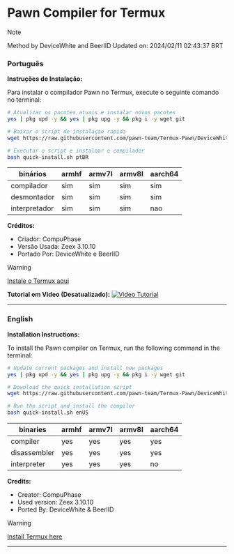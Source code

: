 # Pawn Compiler for Termux
> [!Note]
> Method by DeviceWhite and BeerlID
> Updated on: 2024/02/11 02:43:37 BRT

### Português

**Instruções de Instalação:**

Para instalar o compilador Pawn no Termux, execute o seguinte comando no terminal:

```bash
# Atualizar os pacotes atuais e instalar novos pacotes
yes | pkg upd -y && yes | pkg upg -y && pkg i -y wget git

# Baixar o script de instalaçao rapida
wget https://raw.githubusercontent.com/pawn-team/Termux-Pawn/DeviceWhite/quick-install.sh

# Executar o script e instalaar o compilador
bash quick-install.sh ptBR
```

| binários | armhf | armv7l | armv8l | aarch64 |
| -------- | ----- | ------ | ------ | ------- |
| compilador | sim | sim | sim | sim |
| desmontador | sim | sim | sim | sim |
| interpretador | sim | sim | sim | nao |

**Créditos:**
- Criador: CompuPhase
- Versão Usada: Zeex 3.10.10
- Portado Por: DeviceWhite e BeerlID


> [!Warning]
> [Instale o Termux aqui](https://f-droid.org/repo/com.termux_118.apk) <br/>

**Tutorial em Video (Desatualizado):**
[![Video Tutorial](https://i.ibb.co/tqVTpq5/20240130-193938.jpg)](https://youtu.be/DzKnOgNabJ4 "Termux Pawn: Compilador traduzido em PTBR!")

---

### English

**Installation Instructions:**

To install the Pawn compiler on Termux, run the following command in the terminal:

```bash
# Update current packages and install new packages
yes | pkg upd -y && yes | pkg upg -y && pkg i -y wget git

# Download the quick installation script
wget https://raw.githubusercontent.com/pawn-team/Termux-Pawn/DeviceWhite/quick-install.sh

# Run the script and install the compiler
bash quick-install.sh enUS
```

| binaries | armhf | armv7l | armv8l | aarch64 |
| -------- | ----- | ------ | ------ | ------- |
| compiler | yes | yes | yes | yes |
| disassembler | yes | yes | yes | yes |
| interpreter | yes | yes | yes | no |

**Credits:**
- Creator: CompuPhase
- Used version: Zeex 3.10.10
- Ported By: DeviceWhite & BeerlID


> [!Warning]
> [Install Termux here](https://f-droid.org/repo/com.termux_118.apk) <br/>

---
